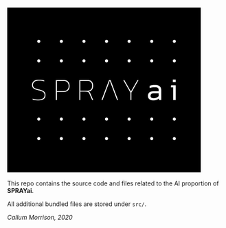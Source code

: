 ![](src/sprayai-logo-dark.jpg)

This repo contains the source code and files related to the AI proportion of **SPRAYai**.

All additional bundled files are stored under `src/`.

*Callum Morrison, 2020*